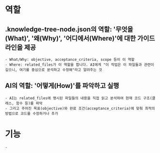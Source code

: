 # 역할
## .knowledge-tree-node.json의 역할: '무엇을(What)', '왜(Why)', '어디에서(Where)'에 대한 가이드라인을 제공
	- What/Why: objective, acceptance_criteria, scope 등이 이 역할
	- Where: related_files가 이 역할을 합니다. AI에게 "이 작업은 이 파일들과 관련이 깊으니, 여기를 중심으로 분석하고 수정해"라고 알려주는 것
## AI의 역할: '어떻게(How)'를 파악하고 실행
	- AI는 related_files에 명시된 파일들의 내용을 직접 읽고 분석하여 현재 코드 구조(클래스, 함수 등)를 파악
	- 그리고 주어진 목표(objective)와 완료 조건(acceptance_criteria)에 맞춰 최적의 방법으로 코드를 수정하거나 추가

# 기능
    - 